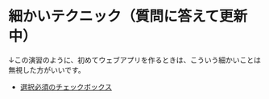 # 細かいテクニック（質問に答えて更新中）

↓この演習のように、初めてウェブアプリを作るときは、こういう細かいことは無視した方がいいです。

* [選択必須のチェックボックス](required_checkboxes.html)

